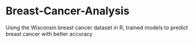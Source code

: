 # Breast-Cancer-Analysis
Using the Wisconsin breast cancer dataset in R, trained models to predict breast cancer with better accuracy
